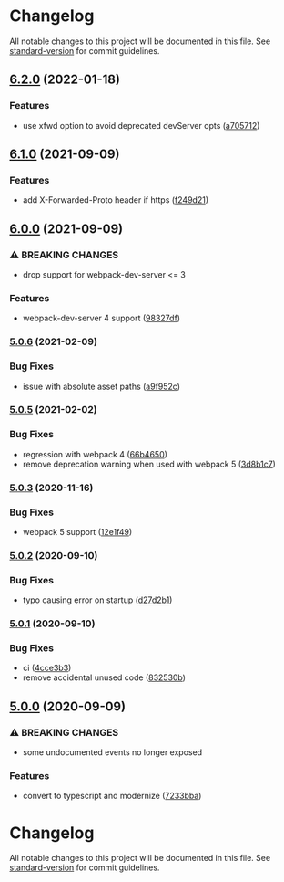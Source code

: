 # Changelog

All notable changes to this project will be documented in this file. See [standard-version](https://github.com/conventional-changelog/standard-version) for commit guidelines.

## [6.2.0](https://github.com/DylanPiercey/spawn-server-webpack-plugin/compare/v6.1.0...v6.2.0) (2022-01-18)


### Features

* use xfwd option to avoid deprecated devServer opts ([a705712](https://github.com/DylanPiercey/spawn-server-webpack-plugin/commit/a70571214dfff1bd9bab8a644f3e3ccb1c63c9ef))

## [6.1.0](https://github.com/DylanPiercey/spawn-server-webpack-plugin/compare/v6.0.0...v6.1.0) (2021-09-09)


### Features

* add X-Forwarded-Proto header if https ([f249d21](https://github.com/DylanPiercey/spawn-server-webpack-plugin/commit/f249d2180f2e83661088cc35b4d4abb6aece502c))

## [6.0.0](https://github.com/DylanPiercey/spawn-server-webpack-plugin/compare/v5.0.6...v6.0.0) (2021-09-09)


### ⚠ BREAKING CHANGES

* drop support for webpack-dev-server <= 3

### Features

* webpack-dev-server 4 support ([98327df](https://github.com/DylanPiercey/spawn-server-webpack-plugin/commit/98327df1af8ba525bdcc65cb640c950ec348161a))

### [5.0.6](https://github.com/DylanPiercey/spawn-server-webpack-plugin/compare/v5.0.5...v5.0.6) (2021-02-09)


### Bug Fixes

* issue with absolute asset paths ([a9f952c](https://github.com/DylanPiercey/spawn-server-webpack-plugin/commit/a9f952c54f8cb33bd2ef829abe85fce8a0355590))

### [5.0.5](https://github.com/DylanPiercey/spawn-server-webpack-plugin/compare/v5.0.3...v5.0.5) (2021-02-02)


### Bug Fixes

* regression with webpack 4 ([66b4650](https://github.com/DylanPiercey/spawn-server-webpack-plugin/commit/66b4650222123bf648084545aacdd4cf247f3f9d))
* remove deprecation warning when used with webpack 5 ([3d8b1c7](https://github.com/DylanPiercey/spawn-server-webpack-plugin/commit/3d8b1c71c2ecc0746f60d2aa4a32472f5acf768a))

### [5.0.3](https://github.com/DylanPiercey/spawn-server-webpack-plugin/compare/v5.0.2...v5.0.3) (2020-11-16)


### Bug Fixes

* webpack 5 support ([12e1f49](https://github.com/DylanPiercey/spawn-server-webpack-plugin/commit/12e1f497427a5cc2e6d212664d4adc15482558e6))

### [5.0.2](https://github.com/DylanPiercey/spawn-server-webpack-plugin/compare/v5.0.1...v5.0.2) (2020-09-10)


### Bug Fixes

* typo causing error on startup ([d27d2b1](https://github.com/DylanPiercey/spawn-server-webpack-plugin/commit/d27d2b1ab346e492d32edd0a9a02fd25513c6b4b))

### [5.0.1](https://github.com/DylanPiercey/spawn-server-webpack-plugin/compare/v5.0.0...v5.0.1) (2020-09-10)


### Bug Fixes

* ci ([4cce3b3](https://github.com/DylanPiercey/spawn-server-webpack-plugin/commit/4cce3b379475f3b8752d44cd350f056eecac0dd3))
* remove accidental unused code ([832530b](https://github.com/DylanPiercey/spawn-server-webpack-plugin/commit/832530b6eb90ce162b1355e4deef843bbdb5a9df))

## [5.0.0](https://github.com/DylanPiercey/spawn-server-webpack-plugin/compare/v4.0.5...v5.0.0) (2020-09-09)


### ⚠ BREAKING CHANGES

* some undocumented events no longer exposed

### Features

* convert to typescript and modernize ([7233bba](https://github.com/DylanPiercey/spawn-server-webpack-plugin/commit/7233bbae97b392cc76cc1af4b6995652288d64ce))

# Changelog

All notable changes to this project will be documented in this file. See [standard-version](https://github.com/conventional-changelog/standard-version) for commit guidelines.
